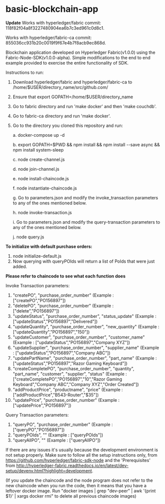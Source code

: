 # basic-blockchain-app

**Update**
Works with hyperledger/fabric commit: 118f82f04a8f3227480904ea6b7c3ed961c0d8c1.

Works with hyperledger/fabric-ca commit: 855036cc931b20c0019f9f67e4b7f8acb9ec868d.

Blockchain application developed on Hyperledger Fabric(v1.0.0) using the Fabric-Node-SDK(v1.0.0-alpha). Simple modifications to the end to end example provided to exercise the entire functionality of SDK.

Instructions to run:

1. Download hyperledger/fabric and hyperledger/fabric-ca to /home/$USER/directory_name/src/github.com/
2. Ensure that export GOPATH=/home/$USER/directory_name
3. Go to fabric directory and run 'make docker' and then 'make couchdb'.
4. Go to fabric-ca directory and run 'make docker'.
5. Go to the directory you cloned this repository and run:

	a. docker-compose up -d

	b. export GOPATH=$PWD && npm install && npm install --save async && npm install system-sleep

	c. node create-channel.js

	d. node join-channel.js

	e. node install-chaincode.js

	f. node instantiate-chaincode.js

	g. Go to parameters.json and modify the invoke_transaction parameters to any of the ones mentioned below.

	h. node invoke-transaction.js

	i. Go to parameters.json and modify the query-transaction parameters to any of the ones mentioned below.

	j. node query.js


**To initialize with default purchase orders:**
1. node initialize-default.js
2. Now querying with queryPOIds will return a list of PoIds that were just added.

**Please refer to chaincode to see what each function does**

Invoke Transaction parameters:
1. "createPO", "purchase_order_number" (Example : ["createPO","PO156897"])
2. "deletePO", "purchase_order_number" (Example : ["delete","PO156897"])
3. "updateStatus", "purchase_order_number", "status_update" (Example : ["updateStatus","PO156897","Delivered"])
4. "updateQuantity", "purchase_order_number", "new_quantity" (Example : ["updateQuantity","PO156897","150"])
5. "updateCustomer", "purchase_order_number", "customer_name" (Example : ["updateStatus","PO156897","Company XYZ"])
6. "updateSupplier", "purchase_order_number", "supplier_name" (Example : ["updateStatus","PO156897","Company ABC"])
7. "updatePartName", "purchase_order_number", "part_name" (Example : ["updateStatus","PO156897","Razor Gaming Keyboard"])
8. "createCompletePO", "purchase_order_number", "quantity", "part_name", "customer", "supplier", "status" (Example : ["createCompletePO","PO156897","10","Razor Gaming Keyboard","Company ABC","Company XYZ","Order Created"])
9. "addProductPrice", "productname", "price" (Example : ["addProductPrice","B543-Router","$35"])
10. "updatePrice", "purchase_order_number" (Example : ["updatePrice","PO156897"])

Query Transaction parameters:
1. "queryPO", "purchase_order_number" (Example : ["queryPO","PO156897"])
2. "queryPOIds", "" (Example : ["queryPOIds"])
3. "queryAllPO", "" (Example : ["queryAllPO"])

If there are any issues it's usually because the development environment is not setup properly. Make sure to follow all the setup instructions only, from https://github.com/hyperledger/fabric-sdk-node and the 'Prerequisites' from http://hyperledger-fabric.readthedocs.io/en/latest/dev-setup/devenv.html?highlight=development.

(If you update the chaincode and the node program does not refer to the new chaincode when you run the code, then it means that you have a leftover docker image. Run "docker images | grep "dev-peer" | awk '{print $1}' | xargs docker rmi" to delete all previous chaincode images)
